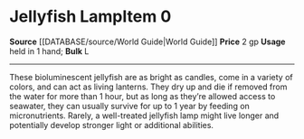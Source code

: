 ﻿---
bulk: L
id: '495'
item_category: Adventuring Gear
level: '0'
name: Jellyfish Lamp
price: 2 gp
rarity: Common
source: '[[DATABASE/source/World Guide|World Guide]]'
subcategory: adventuringgear
type: Item
usage: held in 1 hand

---
# Jellyfish Lamp<span class="item-type">Item 0</span>

**Source** [[DATABASE/source/World Guide|World Guide]] 
**Price** 2 gp
**Usage** held in 1 hand; **Bulk** L

---
These bioluminescent jellyfish are as bright as candles, come in a variety of colors, and can act as living lanterns. They dry up and die if removed from the water for more than 1 hour, but as long as they’re allowed access to seawater, they can usually survive for up to 1 year by feeding on micronutrients. Rarely, a well-treated jellyfish lamp might live longer and potentially develop stronger light or additional abilities.
